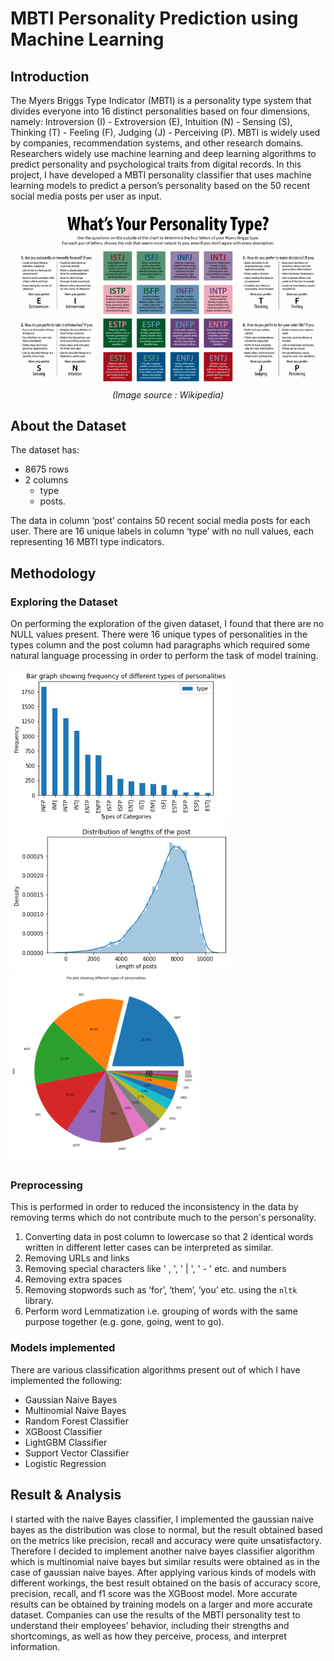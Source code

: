 # MBTI Personality Prediction using Machine Learning
## Introduction
The Myers Briggs Type Indicator (MBTI) is a personality type system that divides everyone into 16 distinct personalities based on four dimensions, namely: Introversion (I) - Extroversion (E), Intuition (N) - Sensing (S), Thinking (T) - Feeling (F), Judging (J) - Perceiving (P). MBTI is widely used by companies, recommendation systems, and other research domains. Researchers widely use machine learning and deep learning algorithms to predict personality and psychological traits from digital records. In this project, I have developed a MBTI personality classifier that uses machine learning models to predict a person’s personality based on the 50 recent social media posts per user as input.
<p  align="center">
<img src="images/mbti.png" alt="About MBTI"><br>
<i>(Image source : Wikipedia)</i>
</p>

## About the Dataset
The dataset has:
- 8675 rows
- 2 columns
  - type
  - posts.

The data in column ‘post’ contains 50 recent social media posts for each user. There are 16 unique labels in column ‘type’ with no null
values, each representing 16 MBTI type indicators.
## Methodology
### Exploring the Dataset
On performing the exploration of the given dataset, I found that there are no NULL values present. There were 16 unique types of
personalities in the types column and the post column had paragraphs which required some natural language processing in order to
perform the task of model training.

<p float="left">
  <img src="images/freq_vs_type_barplot.png" alt="Bar graph showing frequency of different types of personalities" width="350" />
  <img src="images/density_vs_length_posts.png" alt="Distribution of lengths of the post" width="350" /> 
  <img src="images/type_pieplot.png" alt="Pie plot showing different types of personalities" width="300" />
</p>

### Preprocessing
This is performed in order to reduced the inconsistency in the data by removing terms which do not contribute much to the person's personality.
1) Converting data in post column to lowercase so that 2 identical words written in different letter cases can be interpreted as similar.
2) Removing URLs and links
3) Removing special characters like ' , ', ' | ', ' - ' etc. and numbers 
4) Removing extra spaces
5) Removing stopwords such as ‘for’, ‘them’, ‘you’ etc. using the `nltk` library.
6) Perform word Lemmatization i.e. grouping of words with the same purpose together (e.g. gone, going, went to go).
### Models implemented
There are various classification algorithms present out of which I have implemented the following:
- Gaussian Naive Bayes
- Multinomial Naive Bayes
- Random Forest Classifier
- XGBoost Classifier
- LightGBM Classifier
- Support Vector Classifier
- Logistic Regression
## Result & Analysis
I started with the naive Bayes classifier, I implemented the gaussian naive bayes as the distribution was close to normal, but the
result obtained based on the metrics like precision, recall and accuracy were quite unsatisfactory. Therefore I decided to
implement another naive bayes classifier algorithm which is multinomial naive bayes but similar results were obtained as in the
case of gaussian naive bayes. After applying various kinds of models with different workings, the best result obtained on the basis
of accuracy score, precision, recall, and f1 score was the XGBoost model. More accurate results can be obtained by training
models on a larger and more accurate dataset. Companies can use the results of the MBTI personality test to understand their
employees’ behavior, including their strengths and shortcomings, as well as how they perceive, process, and interpret information.
